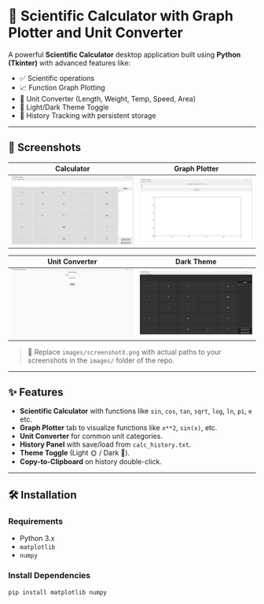 # 🧮 Scientific Calculator with Graph Plotter and Unit Converter

A powerful **Scientific Calculator** desktop application built using **Python (Tkinter)** with advanced features like:

- ✅ Scientific operations
- 📈 Function Graph Plotting
- 🔁 Unit Converter (Length, Weight, Temp, Speed, Area)
- 🌙 Light/Dark Theme Toggle
- 📜 History Tracking with persistent storage

---

## 📸 Screenshots

| Calculator | Graph Plotter |
|------------|---------------|
| ![Calculator](https://github.com/srinadh75/Calculator--Unit-Converter/blob/35fe001c6a84c8b86c66d667512da1fd327f545d/Screenshot%202025-08-05%20101131.png) | ![Graph Plot](https://github.com/srinadh75/Calculator--Unit-Converter/blob/0c8d81b84d2c3df5eb2cb1c6eaf495d6761789e9/Screenshot%202025-08-05%20101301.png) |

| Unit Converter | Dark Theme |
|----------------|------------|
| ![Converter](https://github.com/srinadh75/Calculator--Unit-Converter/blob/5b60968c5542156ea46df75788ffadf239aaf9f6/Screenshot%202025-08-05%20101324.png) | ![Dark Theme](https://github.com/srinadh75/Calculator--Unit-Converter/blob/5b60968c5542156ea46df75788ffadf239aaf9f6/Screenshot%202025-08-05%20101112.png) |

> 📁 Replace `images/screenshotX.png` with actual paths to your screenshots in the `images/` folder of the repo.

---

## ✨ Features

- **Scientific Calculator** with functions like `sin`, `cos`, `tan`, `sqrt`, `log`, `ln`, `pi`, `e` etc.
- **Graph Plotter** tab to visualize functions like `x**2`, `sin(x)`, etc.
- **Unit Converter** for common unit categories.
- **History Panel** with save/load from `calc_history.txt`.
- **Theme Toggle** (Light 🌞 / Dark 🌙).
- **Copy-to-Clipboard** on history double-click.

---

## 🛠️ Installation

### Requirements

- Python 3.x
- `matplotlib`
- `numpy`

### Install Dependencies

```bash
pip install matplotlib numpy

